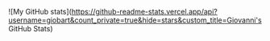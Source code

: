 ![My GitHub stats](https://github-readme-stats.vercel.app/api?username=giobart&count_private=true&hide=stars&custom_title=Giovanni's GitHub Stats)

